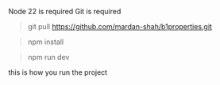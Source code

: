 Node 22 is required 
Git is required 

> git pull https://github.com/mardan-shah/b1properties.git

> npm install

> npm run dev 

this is how you run the project
